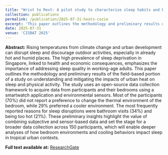 ```yaml
---
title: "Wrist to Rest: A pilot study to characterize sleep habits and bedroom environments using scalable watch-based microsurveys"
collection: publications
permalink: /publication/2025-07-31-heats-cozie
excerpt: 'This paper outlines the methodology and preliminary results of the field-based portion of a study on understanding and mitigating the impacts of urban heat on sleep and physical activity.'
date: 2025-07-31
venue: 'CISBAT 2025'
--- 
```


**Abstract:** Rising temperatures from climate change and urban development can disrupt sleep and discourage outdoor activities, especially in already hot and humid places. The high prevalence of sleep deprivation in Singapore, linked to health and economic consequences, emphasizes the importance of addressing sleep quality in working-age adults. This paper outlines the methodology and preliminary results of the field-based portion of a study on understanding and mitigating the impacts of urban heat on sleep and physical activity. The study uses an open-source data collection framework to acquire data from participants and their bedrooms using a smartwatch application and environmental sensors. Most of the participants (70%) did not report a preference to change the thermal environment of the bedroom, while 29% preferred a cooler environment. The most frequently reported reasons for sleep disruptions were bathroom visits (34%) and being too hot (21%). These preliminary insights highlight the value of combining subjective and sensor-based data and set the stage for a broader data collection across 150 participants, which will enable deeper analyses of how bedroom environments and cooling behaviors impact sleep in tropical urban contexts.

**Full text available at:** [ResearchGate](https://www.researchgate.net/publication/393870238_Wrist_to_Rest_A_pilot_study_to_characterize_sleep_habits_and_bedroom_environments_using_scalable_watch-based_microsurveys)
